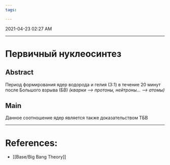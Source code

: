 ```yaml
---
tags: 

---
```

2021-04-23 02:27 AM
***

# Первичный нуклеосинтез
## Abstract
Период формирования ядер водорода и гелия (3:1) в течение 20 минут после Большого взрыва (БВ)
*(кварки --> протоны, нейтроны... --> атомы)*
## Main
Данное соотношение ядер является также доказательством ТБВ

***

# References:
- [[Base/Big Bang Theory]]